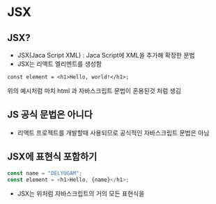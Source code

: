 # JSX

## JSX?

- JSX(Jaca Script XML) : Jaca Script에 XML을 추가해 확장한 문법
- JSX는 리액트 엘리멘트를 생성함

```JSX
const element = <h1>Hello, world!</h1>;
```

위의 예시처럼 마치 html 과 자바스크립트 문법이 혼용된것 처럼 생김

## JS 공식 문법은 아니다
- 리액트 프로젝트를 개발할때 사용되므로 공식적인 자바스크립트 문법은 아님

## JSX에 표현식 포함하기
```js
const name = "DELYUGAM";
const element = <h1>Hello, {name}</h1>;
```
- JSX는 위처럼 자바스크립트의 거의 모든 표현식을 